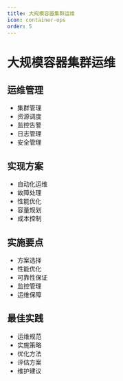 ```yaml
---
title: 大规模容器集群运维
icon: container-ops
order: 5
---
```


# 大规模容器集群运维

## 运维管理
- 集群管理
- 资源调度
- 监控告警
- 日志管理
- 安全管理

## 实现方案
- 自动化运维
- 故障处理
- 性能优化
- 容量规划
- 成本控制

## 实施要点
- 方案选择
- 性能优化
- 可靠性保证
- 监控管理
- 运维保障

## 最佳实践
- 运维规范
- 实施策略
- 优化方法
- 评估方案
- 维护建议
